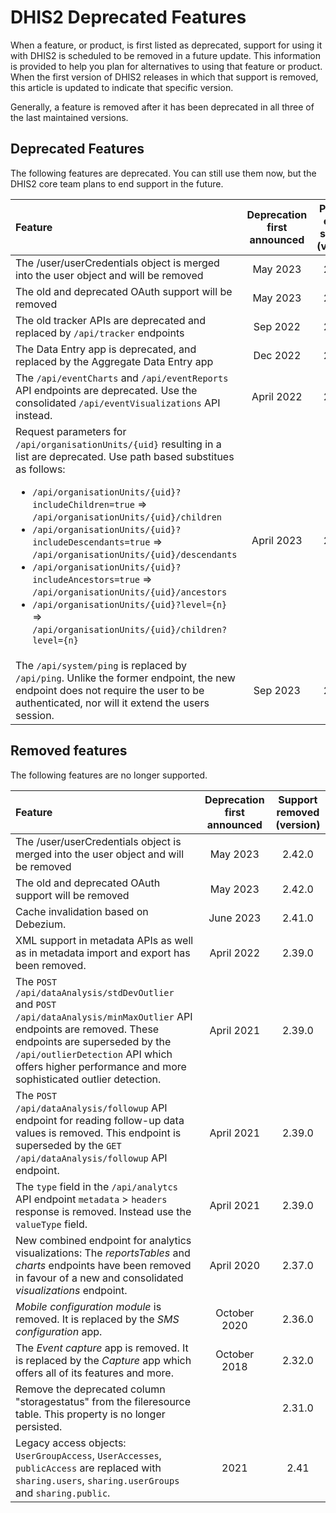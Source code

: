 # DHIS2 Deprecated Features

When a feature, or product, is first listed as deprecated, support for using it with DHIS2 is scheduled to be removed in a future update.
This information is provided to help you plan for alternatives to using that feature or product.
When the first version of DHIS2 releases in which that support is removed, this article is updated to indicate that specific version.

Generally, a feature is removed after it has been deprecated in all three of the last maintained versions.

## Deprecated Features

The following features are deprecated. You can still use them now, but the DHIS2 core team plans to end support in the future.

|Feature|Deprecation first announced|Planned end of support<br>(version)|
|:---------|:---:|:---:|
|The /user/userCredentials object is merged into the user object and will be removed | May 2023|2.42.0| 
|The old and deprecated OAuth support will be removed| May 2023|2.42.0| 
|The old tracker APIs are deprecated and replaced by `/api/tracker` endpoints |Sep 2022|2.41.0|
|The Data Entry app is deprecated, and replaced by the Aggregate Data Entry app|Dec 2022|2.41.0|
|The `/api/eventCharts` and `/api/eventReports` API endpoints are deprecated. Use the consolidated `/api/eventVisualizations` API instead.|April 2022|2.41.0|
|Request parameters for `/api/organisationUnits/{uid}` resulting in a list are deprecated. Use path based substitues as follows: <ul><li> `/api/organisationUnits/{uid}?includeChildren=true` => `/api/organisationUnits/{uid}/children`</li><li> `/api/organisationUnits/{uid}?includeDescendants=true` => `/api/organisationUnits/{uid}/descendants`</li><li> `/api/organisationUnits/{uid}?includeAncestors=true` => `/api/organisationUnits/{uid}/ancestors` </li><li> `/api/organisationUnits/{uid}?level={n}` => `/api/organisationUnits/{uid}/children?level={n}` </li></ul> | April 2023 | 2.41.0 |
|The `/api/system/ping` is replaced by `/api/ping`. Unlike the former endpoint, the new endpoint does not require the user to be authenticated, nor will it extend the users session.|Sep 2023|2.42.0|


## Removed features

The following features are no longer supported.

|Feature|Deprecation first announced|Support removed<br>(version)|
|:---------|:---:|:---:|
|The /user/userCredentials object is merged into the user object and will be removed | May 2023|2.42.0| 
|The old and deprecated OAuth support will be removed| May 2023|2.42.0|
|Cache invalidation based on Debezium.| June 2023|2.41.0|
|XML support in metadata APIs as well as in metadata import and export has been removed.|April 2022|2.39.0|
|The `POST /api/dataAnalysis/stdDevOutlier` and `POST /api/dataAnalysis/minMaxOutlier` API endpoints are removed. These endpoints are superseded by the `/api/outlierDetection` API which offers higher performance and more sophisticated outlier detection. |April 2021|2.39.0|
|The `POST /api/dataAnalysis/followup` API endpoint for reading follow-up data values is removed. This endpoint is superseded by the `GET /api/dataAnalysis/followup` API endpoint. |April 2021|2.39.0|
|The `type` field in the `/api/analytcs` API endpoint `metadata` > `headers` response is removed. Instead use the `valueType` field. |April 2021|2.39.0|
|New combined endpoint for analytics visualizations: The _reportsTables_ and _charts_ endpoints have been removed in favour of a new and consolidated _visualizations_ endpoint.|April 2020|2.37.0|
|*Mobile configuration module* is removed. It is replaced by the *SMS configuration* app. |October 2020| 2.36.0|
|The *Event capture* app is removed. It is replaced by the *Capture* app which offers all of its features and more.|October 2018|2.32.0|
|Remove the deprecated column "storagestatus" from the fileresource table. This property is no longer persisted.||2.31.0|
|Legacy access objects: `UserGroupAccess`, `UserAccesses`, `publicAccess` are replaced with `sharing.users`, `sharing.userGroups` and `sharing.public`.| 2021 | 2.41 |
